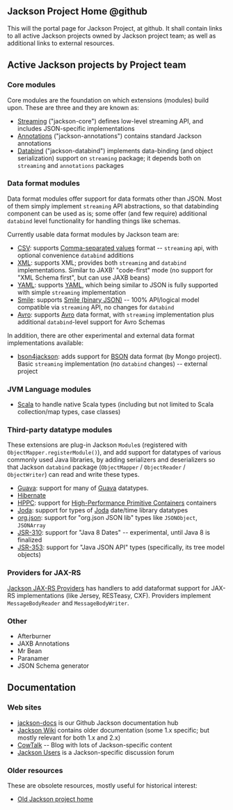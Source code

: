 ## Jackson Project Home @github

This will the portal page for Jackson Project, at github.
It shall contain links to all active Jackson projects owned by Jackson project team;
as well as additional links to external resources.

## Active Jackson projects by Project team

### Core modules

Core modules are the foundation on which extensions (modules) build upon.
These are three and they are known as:

* [Streaming](../../../jackson-core) ("jackson-core") defines low-level streaming API, and includes JSON-specific implementations
* [Annotations](../../../jackson-annotations) ("jackson-annotations") contains standard Jackson annotations
* [Databind](../../../jackson-databind) ("jackson-databind") implements data-binding (and object serialization) support on `streaming` package; it depends both on `streaming` and `annotations` packages

### Data format modules

Data format modules offer support for data formats other than JSON.
Most of them simply implement `streaming` API abstractions, so that databinding component can be used as is; some offer (and few require) additional `databind` level functionality for handling things like schemas.

Currently usable data format modules by Jackson team are:

* [CSV](../../../jackson-dataformat-xml): supports [Comma-separated values](http://en.wikipedia.org/wiki/Comma-separated_values) format -- `streaming` api, with optional convenience `databind` additions
* [XML](../../../jackson-dataformat-xml): supports XML; provides both `streaming` and `databind` implementations. Similar to JAXB' "code-first" mode (no support for "XML Schema first", but can use JAXB beans)
* [YAML](../../../jackson-dataformat-xml): supports [YAML](http://en.wikipedia.org/wiki/Yaml), which being similar to JSON is fully supported with simple `streaming` implementation
* [Smile](../../../jackson-dataformat-xml): supports [Smile (binary JSON)](http://wiki.fasterxml.com/SmileFormatSpec) -- 100% API/logical model compatible via `streaming` API, no changes for `databind`
* [Avro](../../../jackson-dataformat-xml): supports [Avro](http://en.wikipedia.org/wiki/Apache_Avro) data format, with `streaming` implementation plus additional `databind`-level support for Avro Schemas

In addition, there are other experimental and external data format implementations available:

* [bson4jackson](https://github.com/michel-kraemer/bson4jackson): adds support for [BSON](http://en.wikipedia.org/wiki/BSON) data format (by Mongo project). Basic `streaming` implementation (no `databind` changes) -- external project

### JVM Language modules

* [Scala](https://github.com/FasterXML/jackson-module-scala) to handle native Scala types (including but not limited to Scala collection/map types, case classes)

### Third-party datatype modules

These extensions are plug-in Jackson `Module`s (registered with `ObjectMapper.registerModule()`),
and add support for datatypes of various commonly used Java libraries, by adding
serializers and deserializers so that Jackson `databind` package (`ObjectMapper` / `ObjectReader` / `ObjectWriter`) can read and write these types.

* [Guava](../../../jackson-datatype-guava): support for many of [Guava](http://code.google.com/p/guava-libraries/) datatypes.
* [Hibernate](../../../jackson-module-hibernate)
* [HPPC](../../../jackson-datatype-hppc): support for [High-Performance Primitive Containers](http://labs.carrotsearch.com/hppc.html) containers
* [Joda](../../../jackson-datatype-joda): support for types of [Joda](http://joda-time.sourceforge.net/) date/time library datatypes
* [org.json](../../../jackson-datatype-json-org): support for "org.json JSON lib" types like `JSONObject`, `JSONArray`
* [JSR-310](../../../jackson-datatype-jsr310): support for "Java 8 Dates" -- experimental, until Java 8 is finalized
* [JSR-353](../../../jackson-datatype-jsr353): support for "Java JSON API" types (specifically, its tree model objects)

### Providers for JAX-RS

[Jackson JAX-RS Providers](../../../jackson-jaxrs-providers) has handlers to add dataformat
support for JAX-RS implementations (like Jersey, RESTeasy, CXF).
Providers implement `MessageBodyReader` and `MessageBodyWriter`.

### Other

* Afterburner
* JAXB Annotations
* Mr Bean
* Paranamer
* JSON Schema generator

## Documentation

### Web sites

* [jackson-docs](../../../jackson-docs) is our Github Jackson documentation hub
* [Jackson Wiki](wiki.fasterxml.com/JacksonHome) contains older documentation (some 1.x specific; but mostly relevant for both 1.x and 2.x)
* [CowTalk](http://cowtowncoder.com/blog/blog.html) -- Blog with lots of Jackson-specific content
* [Jackson Users](http://jackson-users.ning.com) is a Jackson-specific discussion forum

### Older resources

These are obsolete resources, mostly useful for historical interest:

* [Old Jackson project home](http://jackson.codehaus.org)

